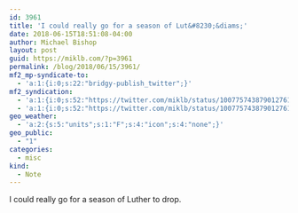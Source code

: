 ```yaml
---
id: 3961
title: 'I could really go for a season of Lut&#8230;&diams;'
date: 2018-06-15T18:51:08-04:00
author: Michael Bishop
layout: post
guid: https://miklb.com/?p=3961
permalink: /blog/2018/06/15/3961/
mf2_mp-syndicate-to:
  - 'a:1:{i:0;s:22:"bridgy-publish_twitter";}'
mf2_syndication:
  - 'a:1:{i:0;s:52:"https://twitter.com/miklb/status/1007757438790127616";}'
  - 'a:1:{i:0;s:52:"https://twitter.com/miklb/status/1007757438790127616";}'
geo_weather:
  - 'a:2:{s:5:"units";s:1:"F";s:4:"icon";s:4:"none";}'
geo_public:
  - "1"
categories:
  - misc
kind:
  - Note
---
```

I could really go for a season of Luther to drop.